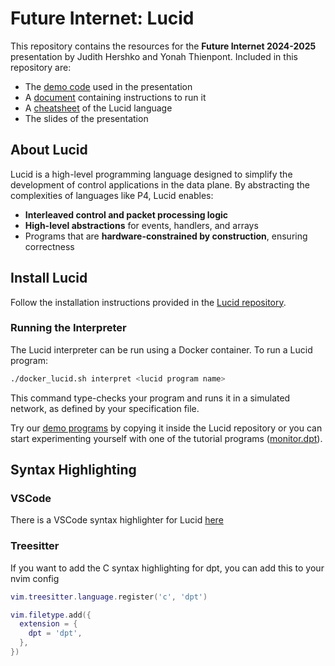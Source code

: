# Future Internet: Lucid
This repository contains the resources for the **Future Internet 2024-2025** presentation by Judith Hershko and Yonah Thienpont. Included in this repository are:
- The [demo code](https://github.com/ythienpont/lucid/tree/main/examples) used in the presentation
- A [document](https://github.com/ythienpont/lucid/blob/main/paper_future_internet.pdf) containing instructions to run it
- A [cheatsheet](https://github.com/ythienpont/lucid/blob/main/cheatsheet/cheatsheet.pdf) of the Lucid language
- The slides of the presentation

## About Lucid
Lucid is a high-level programming language designed to simplify the development of control applications in the data plane. By abstracting the complexities of languages like P4, Lucid enables:
- **Interleaved control and packet processing logic**
- **High-level abstractions** for events, handlers, and arrays
- Programs that are **hardware-constrained by construction**, ensuring correctness

## Install Lucid
Follow the installation instructions provided in the [Lucid repository](https://github.com/PrincetonUniversity/lucid/blob/main/readme.md).

### Running the Interpreter
The Lucid interpreter can be run using a Docker container. To run a Lucid program:

```bash
./docker_lucid.sh interpret <lucid program name>
```

This command type-checks your program and runs it in a simulated network, as defined by your specification file.

Try our [demo programs](https://github.com/ythienpont/lucid/tree/main/examples) by copying it inside the Lucid repository or you can start experimenting yourself with one of the tutorial programs ([monitor.dpt](https://github.com/PrincetonUniversity/lucid/blob/main/tutorials/interp/01monitor/monitor.dpt)).

## Syntax Highlighting
### VSCode

There is a VSCode syntax highlighter for Lucid [here](https://github.com/benherber/Lucid-DPT-VSCode-Extension)

### Treesitter
If you want to add the C syntax highlighting for dpt, you can add this to your nvim config 
```lua
vim.treesitter.language.register('c', 'dpt')

vim.filetype.add({
  extension = {
    dpt = 'dpt',
  },
})
```
